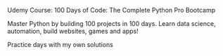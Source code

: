 Udemy Course: 100 Days of Code: The Complete Python Pro Bootcamp

Master Python by building 100 projects in 100 days. Learn data science, automation, build websites, games and apps!

Practice days with my own solutions
